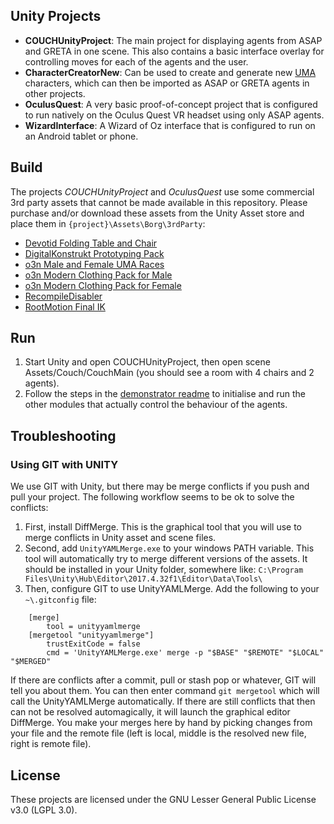 ## Unity Projects
* **COUCHUnityProject**: The main project for displaying agents from ASAP and GRETA in one scene. This also contains a basic interface overlay for controlling moves for each of the agents and the user.
* **CharacterCreatorNew**: Can be used to create and generate new [UMA](http://umadocs.secretanorak.com/doku.php?id=start) characters, which can then be imported as ASAP or GRETA agents in other projects.
* **OculusQuest**: A very basic proof-of-concept project that is configured to run natively on the Oculus Quest VR headset using only ASAP agents.
* **WizardInterface**: A Wizard of Oz interface that is configured to run on an Android tablet or phone.  

## Build
The projects *COUCHUnityProject* and *OculusQuest* use some commercial 3rd party assets that cannot be made available in this repository. Please purchase and/or download these assets from the Unity Asset store and place them in  `{project}\Assets\Borg\3rdParty`:
* [Devotid Folding Table and Chair](https://assetstore.unity.com/packages/3d/props/furniture/folding-table-and-chair-pbr-111726)
* [DigitalKonstrukt Prototyping Pack](https://assetstore.unity.com/packages/3d/prototyping-pack-free-94277)
* [o3n Male and Female UMA Races](https://assetstore.unity.com/packages/3d/characters/humanoids/o3n-male-and-female-uma-races-102187)
* [o3n Modern Clothing Pack for Male](https://assetstore.unity.com/packages/3d/characters/modern-clothing-pack-for-o3n-male-120544)
* [o3n Modern Clothing Pack for Female](https://assetstore.unity.com/packages/3d/characters/modern-clothing-pack-for-o3n-female-116669)
* [RecompileDisabler](https://github.com/appetizermonster/Unity3D-RecompileDisabler/tree/master/Assets/RecompileDisabler)
* [RootMotion Final IK](https://assetstore.unity.com/packages/tools/animation/final-ik-14290)

## Run
1. Start Unity and open COUCHUnityProject, then open scene Assets/Couch/CouchMain (you should see a room with 4 chairs and 2 agents).
2. Follow the steps in the [demonstrator readme](https://github.com/AgentsUnited/demonstrator) to initialise and run the other modules that actually control the behaviour of the agents.

## Troubleshooting

### Using GIT with UNITY
We use GIT with Unity, but there may be merge conflicts if you push and pull your project. The following workflow seems to be ok to solve the conflicts:
1. First, install DiffMerge. This is the graphical tool that you will use to merge conflicts in Unity asset and scene files.
2. Second, add `UnityYAMLMerge.exe` to your windows PATH variable. This tool will automatically try to merge different versions of the assets. It should be installed in your Unity folder, somewhere like: `C:\Program Files\Unity\Hub\Editor\2017.4.32f1\Editor\Data\Tools\`
3. Then, configure GIT to use UnityYAMLMerge. Add the following to your `~\.gitconfig` file: 
```
	[merge]
		tool = unityyamlmerge
	[mergetool "unityyamlmerge"]
		trustExitCode = false
		cmd = 'UnityYAMLMerge.exe' merge -p "$BASE" "$REMOTE" "$LOCAL" "$MERGED"
```
If there are conflicts after a commit, pull or stash pop or whatever, GIT will tell you about them. 
You can then enter command `git mergetool` which will call the UnityYAMLMerge automatically. If there are still conflicts that then can not be resolved automagically, it will launch the graphical editor DiffMerge. You make your merges here by hand by picking changes from your file and the remote file (left is local, middle is the resolved new file, right is remote file).

## License
These projects are licensed under the GNU Lesser General Public License v3.0 (LGPL 3.0).

